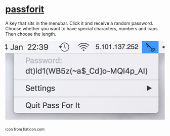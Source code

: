 # [passforit](https://passfor.it)
A key that sits in the menubar. Click it and receive a random password. Choose whether you want to have special characters, numbers and caps. Then choose the length.

![Screen Shot](ScreenShot.png)

<sub>Icon from flaticon.com</sub>
